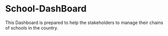 # School-DashBoard
This Dashboard is prepared to help the stakeholders to manage their chains of schools in the country.
